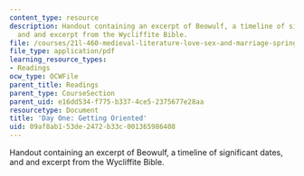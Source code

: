 ```yaml
---
content_type: resource
description: Handout containing an excerpt of Beowulf, a timeline of significant dates,
  and and excerpt from the Wycliffite Bible.
file: /courses/21l-460-medieval-literature-love-sex-and-marriage-spring-2015/09af8ab153de2472b33c001365986408_MIT21L_460S15_Handout.pdf
file_type: application/pdf
learning_resource_types:
- Readings
ocw_type: OCWFile
parent_title: Readings
parent_type: CourseSection
parent_uid: e16dd534-f775-b337-4ce5-2375677e28aa
resourcetype: Document
title: 'Day One: Getting Oriented'
uid: 09af8ab1-53de-2472-b33c-001365986408
---
```

Handout containing an excerpt of Beowulf, a timeline of significant dates, and and excerpt from the Wycliffite Bible.

